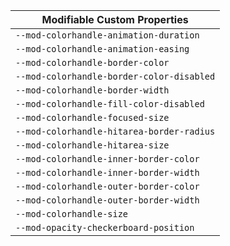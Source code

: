| Modifiable Custom Properties              |
| ----------------------------------------- |
| `--mod-colorhandle-animation-duration`    |
| `--mod-colorhandle-animation-easing`      |
| `--mod-colorhandle-border-color`          |
| `--mod-colorhandle-border-color-disabled` |
| `--mod-colorhandle-border-width`          |
| `--mod-colorhandle-fill-color-disabled`   |
| `--mod-colorhandle-focused-size`          |
| `--mod-colorhandle-hitarea-border-radius` |
| `--mod-colorhandle-hitarea-size`          |
| `--mod-colorhandle-inner-border-color`    |
| `--mod-colorhandle-inner-border-width`    |
| `--mod-colorhandle-outer-border-color`    |
| `--mod-colorhandle-outer-border-width`    |
| `--mod-colorhandle-size`                  |
| `--mod-opacity-checkerboard-position`     |
